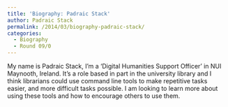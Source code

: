 ```yaml
---
title: 'Biography: Padraic Stack'
author: Padraic Stack
permalink: /2014/03/biography-padraic-stack/
categories:
  - Biography
  - Round 09/0
---
```

My name is Padraic Stack, I&#8217;m a &#8216;Digital Humanities Support Officer&#8217; in NUI Maynooth, Ireland. It&#8217;s a role based in part in the university library and I think librarians could use command line tools to make repetitive tasks easier, and more difficult tasks possible. I am looking to learn more about using these tools and how to encourage others to use them.

&nbsp;
